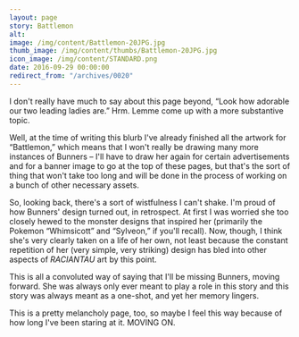 ```yaml
---
layout: page
story: Battlemon
alt:
image: /img/content/Battlemon-20JPG.jpg
thumb_image: /img/content/thumbs/Battlemon-20JPG.jpg
icon_image: /img/content/STANDARD.png
date: 2016-09-29 00:00:00
redirect_from: "/archives/0020"
---
```


I don't really have much to say about this page beyond, “Look how adorable our two leading ladies are.” Hrm. Lemme come up with a more substantive topic.

Well, at the time of writing this blurb I've already finished all the artwork for “Battlemon,” which means that I won't really be drawing many more instances of Bunners – I'll have to draw her again for certain advertisements and for a banner image to go at the top of these pages, but that's the sort of thing that won't take too long and will be done in the process of working on a bunch of other necessary assets.

So, looking back, there's a sort of wistfulness I can't shake. I'm proud of how Bunners' design turned out, in retrospect. At first I was worried she too closely hewed to the monster designs that inspired her (primarily the Pokemon “Whimsicott” and “Sylveon,” if you'll recall). Now, though, I think she's very clearly taken on a life of her own, not least because the constant repetition of her (very simple, very striking) design has bled into other aspects of <em>RACIANTAU</em> art by this point.

This is all a convoluted way of saying that I'll be missing Bunners, moving forward. She was always only ever meant to play a role in this story and this story was always meant as a one-shot, and yet her memory lingers.

This is a pretty melancholy page, too, so maybe I feel this way because of how long I've been staring at it. MOVING ON.
